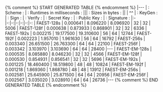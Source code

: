 {% comment %}
   START GENERATED TABLE
{% endcomment %}
|---
| : Scheme : |  : Runtimes in milliseconds :  \|\||             : Sizes in bytes :             \|\|
| ^^         | : KeyGen : | : Sign : | : Verify : | : Secret Key : | : Public Key : | : Signature :
|:-|-:|-:|-:|-:|-:|-:
| FAEST-128s       |   0.000641 |         8.096220 |         8.096920 | 32 | 32 |  5006
| FAEST-128f       |   0.000638 |         0.873933 |         0.868901 | 32 | 32 |  6336
| FAEST-192s       |   0.002215 |        19.177500 |        19.310600 | 56 | 64 | 12744
| FAEST-192f       |   0.002223 |         1.957010 |         1.961630 | 56 | 64 | 16792
| FAEST-256s       |   0.003340 |        26.651500 |        26.763300 | 64 | 64 | 22100
| FAEST-256f       |   0.003342 |         3.103970 |         3.103690 | 64 | 64 | 28400
|---
| FAEST-EM-128s    |   0.000535 |         8.085880 |         8.046230 | 32 | 32 |  4566
| FAEST-EM-128f    |   0.000530 |         0.854931 |         0.856541 | 32 | 32 |  5696
| FAEST-EM-192s    |   0.001225 |        18.460400 |        18.519800 | 48 | 48 | 10824
| FAEST-EM-192f    |   0.001218 |         1.869360 |         1.868780 | 48 | 48 | 13912
| FAEST-EM-256s    |   0.002581 |        25.645900 |        25.871500 | 64 | 64 | 20956
| FAEST-EM-256f    |   0.002567 |         3.035020 |         3.028910 | 64 | 64 | 26736
|---
{% comment %}
   END GENERATED TABLE
{% endcomment %}
